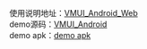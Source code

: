
使用说明地址：[VMUI_Android_Web](https://viomihome.github.io/VMUI_Android_Web/)  
demo源码：[VMUI_Android](https://github.com/ViomiHome/VMUI_Android)  
demo apk：[demo apk](https://github.com/ViomiHome/VMUI_Android_Web/blob/gh-pages/vmui.apk?raw=true)  


